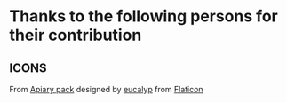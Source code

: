 # Thanks to the following persons for their contribution

## ICONS

From <a href="https://www.flaticon.com/packs/apiary-5">Apiary pack</a> designed by <a href="https://www.flaticon.com/authors/eucalyp">eucalyp</a> from <a href="https://www.flaticon.com/">Flaticon</a>
